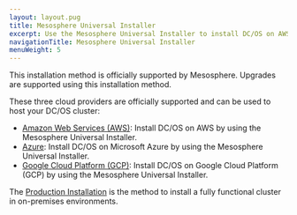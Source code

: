 ```yaml
---
layout: layout.pug
title: Mesosphere Universal Installer
excerpt: Use the Mesosphere Universal Installer to install DC/OS on AWS, Azure and GCP.
navigationTitle: Mesosphere Universal Installer
menuWeight: 5
---
```


This installation method is officially supported by Mesosphere. Upgrades are supported using this installation method.

These three cloud providers are officially supported and can be used to host your DC/OS cluster:
- [Amazon Web Services (AWS)](/1.12/installing/evaluation/mesosphere-supported-methods/aws/): Install DC/OS on AWS by using the Mesosphere Universal Installer.
- [Azure](/1.12/installing/evaluation/mesosphere-supported-methods/azure/): Install DC/OS on Microsoft Azure by using the Mesosphere Universal Installer.
- [Google Cloud Platform (GCP)](/1.12/installing/evaluation/mesosphere-supported-methods/gcp/): Install DC/OS on Google Cloud Platform (GCP) by using the Mesosphere Universal Installer. 

The [Production Installation](/1.12/installing/production/) is the method to install a fully functional cluster in on-premises environments.

